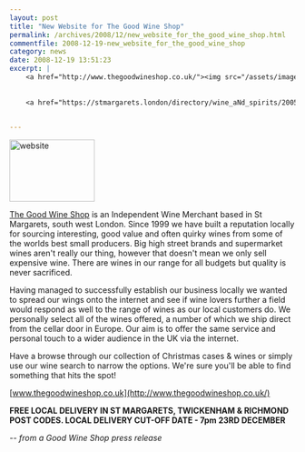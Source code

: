 ```yaml
---
layout: post
title: "New Website for The Good Wine Shop"
permalink: /archives/2008/12/new_website_for_the_good_wine_shop.html
commentfile: 2008-12-19-new_website_for_the_good_wine_shop
category: news
date: 2008-12-19 13:51:23
excerpt: |
    <a href="http://www.thegoodwineshop.co.uk/"><img src="/assets/images/2008/goodwine_web-thumb.jpg" width="150" height="109" alt="website" class="photo right" /></a>
    
    
    <a href="https://stmargarets.london/directory/wine_aNd_spirits/200511281416">The Good Wine Shop</a> is an Independent Wine Merchant based in St Margarets, south west London. Since 1999 we have built a reputation locally for sourcing interesting, good value and often quirky wines from some of the worlds best small producers. Big high street brands and supermarket wines aren't really our thing, however that doesn't mean we only sell expensive wine. There are wines in our range for all budgets but quality is never sacrificed.
    

---
```


<a href="http://www.thegoodwineshop.co.uk/"><img src="/assets/images/2008/goodwine_web-thumb.jpg" width="150" height="109" alt="website" class="photo right" /></a>

[The Good Wine Shop](https://stmargarets.london/directory/wine_aNd_spirits/200511281416) is an Independent Wine Merchant based in St Margarets, south west London. Since 1999 we have built a reputation locally for sourcing interesting, good value and often quirky wines from some of the worlds best small producers. Big high street brands and supermarket wines aren't really our thing, however that doesn't mean we only sell expensive wine. There are wines in our range for all budgets but quality is never sacrificed.

Having managed to successfully establish our business locally we wanted to spread our wings onto the internet and see if wine lovers further a field would respond as well to the range of wines as our local customers do. We personally select all of the wines offered, a number of which we ship direct from the cellar door in Europe. Our aim is to offer the same service and personal touch to a wider audience in the UK via the internet.

Have a browse through our collection of Christmas cases & wines or simply use our wine search to narrow the options. We're sure you'll be able to find something that hits the spot!

[www.thegoodwineshop.co.uk](http://www.thegoodwineshop.co.uk/)

<strong>FREE LOCAL DELIVERY IN ST MARGARETS, TWICKENHAM & RICHMOND POST CODES.
LOCAL DELIVERY CUT-OFF DATE - 7pm 23RD DECEMBER</strong>

<cite>-- from a Good Wine Shop press release</cite>
